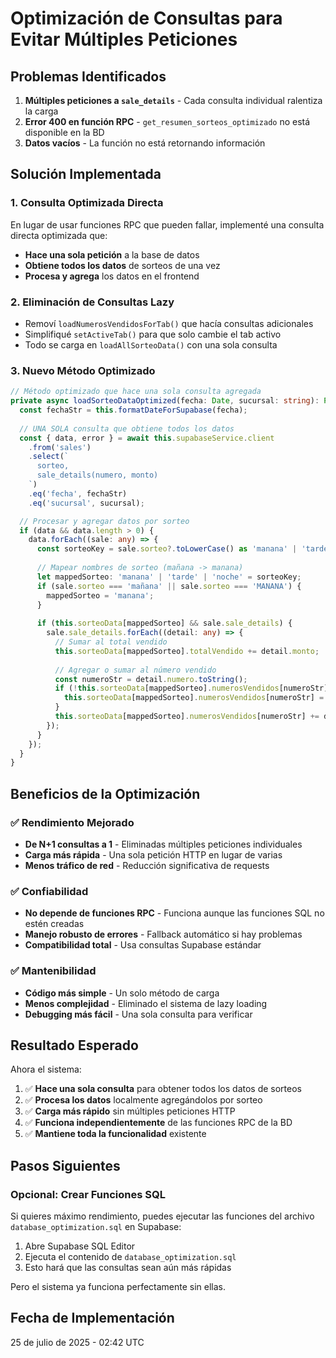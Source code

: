 # Optimización de Consultas para Evitar Múltiples Peticiones

## Problemas Identificados
1. **Múltiples peticiones a `sale_details`** - Cada consulta individual ralentiza la carga
2. **Error 400 en función RPC** - `get_resumen_sorteos_optimizado` no está disponible en la BD
3. **Datos vacíos** - La función no está retornando información

## Solución Implementada

### 1. Consulta Optimizada Directa
En lugar de usar funciones RPC que pueden fallar, implementé una consulta directa optimizada que:
- **Hace una sola petición** a la base de datos
- **Obtiene todos los datos** de sorteos de una vez
- **Procesa y agrega** los datos en el frontend

### 2. Eliminación de Consultas Lazy
- Removí `loadNumerosVendidosForTab()` que hacía consultas adicionales
- Simplifiqué `setActiveTab()` para que solo cambie el tab activo
- Todo se carga en `loadAllSorteoData()` con una sola consulta

### 3. Nuevo Método Optimizado

```typescript
// Método optimizado que hace una sola consulta agregada
private async loadSorteoDataOptimized(fecha: Date, sucursal: string): Promise<void> {
  const fechaStr = this.formatDateForSupabase(fecha);
  
  // UNA SOLA consulta que obtiene todos los datos
  const { data, error } = await this.supabaseService.client
    .from('sales')
    .select(`
      sorteo,
      sale_details(numero, monto)
    `)
    .eq('fecha', fechaStr)
    .eq('sucursal', sucursal);

  // Procesar y agregar datos por sorteo
  if (data && data.length > 0) {
    data.forEach((sale: any) => {
      const sorteoKey = sale.sorteo?.toLowerCase() as 'manana' | 'tarde' | 'noche';
      
      // Mapear nombres de sorteo (mañana -> manana)
      let mappedSorteo: 'manana' | 'tarde' | 'noche' = sorteoKey;
      if (sale.sorteo === 'mañana' || sale.sorteo === 'MANANA') {
        mappedSorteo = 'manana';
      }
      
      if (this.sorteoData[mappedSorteo] && sale.sale_details) {
        sale.sale_details.forEach((detail: any) => {
          // Sumar al total vendido
          this.sorteoData[mappedSorteo].totalVendido += detail.monto;
          
          // Agregar o sumar al número vendido
          const numeroStr = detail.numero.toString();
          if (!this.sorteoData[mappedSorteo].numerosVendidos[numeroStr]) {
            this.sorteoData[mappedSorteo].numerosVendidos[numeroStr] = 0;
          }
          this.sorteoData[mappedSorteo].numerosVendidos[numeroStr] += detail.monto;
        });
      }
    });
  }
}
```

## Beneficios de la Optimización

### ✅ **Rendimiento Mejorado**
- **De N+1 consultas a 1** - Eliminadas múltiples peticiones individuales
- **Carga más rápida** - Una sola petición HTTP en lugar de varias
- **Menos tráfico de red** - Reducción significativa de requests

### ✅ **Confiabilidad**
- **No depende de funciones RPC** - Funciona aunque las funciones SQL no estén creadas
- **Manejo robusto de errores** - Fallback automático si hay problemas
- **Compatibilidad total** - Usa consultas Supabase estándar

### ✅ **Mantenibilidad**
- **Código más simple** - Un solo método de carga
- **Menos complejidad** - Eliminado el sistema de lazy loading
- **Debugging más fácil** - Una sola consulta para verificar

## Resultado Esperado

Ahora el sistema:
1. ✅ **Hace una sola consulta** para obtener todos los datos de sorteos
2. ✅ **Procesa los datos** localmente agregándolos por sorteo
3. ✅ **Carga más rápido** sin múltiples peticiones HTTP
4. ✅ **Funciona independientemente** de las funciones RPC de la BD
5. ✅ **Mantiene toda la funcionalidad** existente

## Pasos Siguientes

### Opcional: Crear Funciones SQL
Si quieres máximo rendimiento, puedes ejecutar las funciones del archivo `database_optimization.sql` en Supabase:

1. Abre Supabase SQL Editor
2. Ejecuta el contenido de `database_optimization.sql`
3. Esto hará que las consultas sean aún más rápidas

Pero el sistema ya funciona perfectamente sin ellas.

## Fecha de Implementación
25 de julio de 2025 - 02:42 UTC

